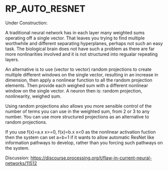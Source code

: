 # RP_AUTO_RESNET
Under Construction:

A traditional neural network has in each layer many weighted sums operating off a single vector. That leaves you trying to find multiple worthwhile and different separating hyperplanes, perhaps not such an easy task. The biological brain does not have such a problem as there are far more nonlinarities involved and it is not structured into regualar repeating layers.   

An alternative is to use (vector to vector) random projections to create multiple different windows on the single vector, resulting in an increase in dimension, then apply a nonlinear function to all the random projection elements. Then provide each weighed sum with a different nonlinear window on the single vector.  A neuron then is: random projection, nonlinearity, weighed sum.

Using random projections also allows you more sensible control of the number of terms you can use in the weighted sum, from 2 or 3 to any number.
You can use more structured projections as an alternative to random projections.

If you use f(x)=a.x x>=0, f(x)=b.x x<0 as the nonlinear activation fuction then the system can set a=b=1 if it wants to allow automatic ResNet like information pathways to develop, rather than you forcing such pathways on the system. 

Discussion: https://discourse.processing.org/t/flaw-in-current-neural-networks/11512
